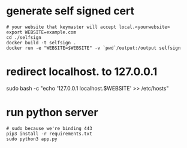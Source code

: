 
# generate self signed cert
```
# your website that keymaster will accept local.<yourwebsite>
export WEBSITE=example.com
cd ./selfsign
docker build -t selfsign .
docker run -e "WEBSITE=$WEBSITE" -v `pwd`/output:/output selfsign
```

# redirect localhost.<yourwebsite> to 127.0.0.1
sudo bash -c "echo '127.0.0.1  localhost.$WEBSITE' >> /etc/hosts"


# run python server
```
# sudo because we're binding 443
pip3 install -r requirements.txt
sudo python3 app.py
```
